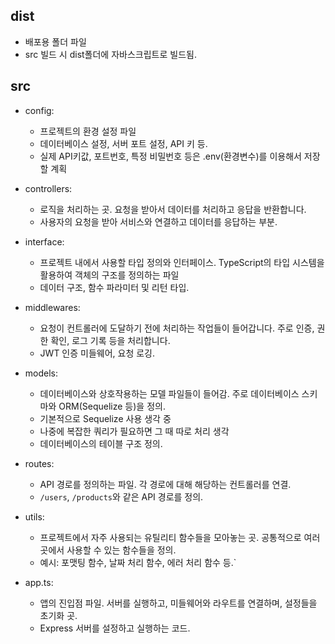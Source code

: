 ## dist
- 배포용 폴더 파일
- src 빌드 시 dist폴더에 자바스크립트로 빌드됨.

## src
- config:
    - 프로젝트의 환경 설정 파일
    - 데이터베이스 설정, 서버 포트 설정, API 키 등.
    - 실제 API키값, 포트번호, 특정 비밀번호 등은 .env(환경변수)를 이용해서 저장할 계획

- controllers: 
    - 로직을 처리하는 곳. 요청을 받아서 데이터를 처리하고 응답을 반환합니다.
    - 사용자의 요청을 받아 서비스와 연결하고 데이터를 응답하는 부분.

- interface:   
    - 프로젝트 내에서 사용할 타입 정의와 인터페이스. TypeScript의 타입 시스템을 활용하여 객체의 구조를 정의하는 파일
    - 데이터 구조, 함수 파라미터 및 리턴 타입.

- middlewares:
    - 요청이 컨트롤러에 도달하기 전에 처리하는 작업들이 들어갑니다. 주로 인증, 권한 확인, 로그 기록 등을 처리합니다.
    -  JWT 인증 미들웨어, 요청 로깅.

- models:
    - 데이터베이스와 상호작용하는 모델 파일들이 들어감. 주로 데이터베이스 스키마와 ORM(Sequelize 등)을 정의. 
    - 기본적으로 Sequelize 사용 생각 중
    - 나중에 복잡한 쿼리가 필요하면 그 때 따로 처리 생각
    - 데이터베이스의 테이블 구조 정의.

- routes:
    - API 경로를 정의하는 파일. 각 경로에 대해 해당하는 컨트롤러를 연결.
    - `/users`, `/products`와 같은 API 경로를 정의.

- utils:
    - 프로젝트에서 자주 사용되는 유틸리티 함수들을 모아놓는 곳. 공통적으로 여러 곳에서 사용할 수 있는 함수들을 정의.
    - 예시: 포맷팅 함수, 날짜 처리 함수, 에러 처리 함수 등.`

- app.ts:
    - 앱의 진입점 파일. 서버를 실행하고, 미들웨어와 라우트를 연결하며, 설정들을 초기화 곳.
    - Express 서버를 설정하고 실행하는 코드.